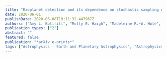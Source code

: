 ```yaml
---
title: "Exoplanet detection and its dependence on stochastic sampling of the stellar Initial Mass Function"
date: 2020-06-01
publishDate: 2020-06-08T19:11:32.447967Z
authors: ["Amy L. Bottrill", "Molly E. Haigh", "Madeleine R.~A. Hole", "Sarah C.~M. Theakston", "Rosa B. Allen", "Liam P. Grimmett", "Richard J. Parker"]
publication_types: ["2"]
abstract: ""
featured: false
publication: "*arXiv e-prints*"
tags: ["Astrophysics - Earth and Planetary Astrophysics", "Astrophysics - Astrophysics of Galaxies", "Astrophysics - Solar and Stellar Astrophysics"]
---
```


